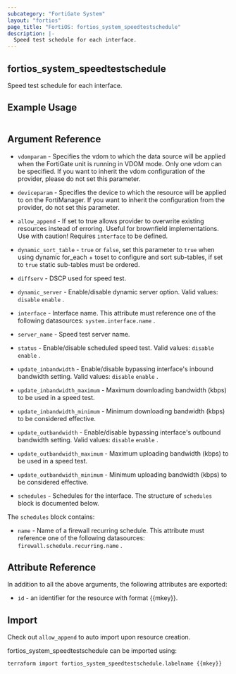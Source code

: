 ```yaml
---
subcategory: "FortiGate System"
layout: "fortios"
page_title: "FortiOS: fortios_system_speedtestschedule"
description: |-
  Speed test schedule for each interface.
---
```


## fortios_system_speedtestschedule
Speed test schedule for each interface.

## Example Usage

```hcl

```

## Argument Reference
* `vdomparam` - Specifies the vdom to which the data source will be applied when the FortiGate unit is running in VDOM mode. Only one vdom can be specified. If you want to inherit the vdom configuration of the provider, please do not set this parameter.
* `deviceparam` - Specifies the device to which the resource will be applied to on the FortiManager. If you want to inherit the configuration from the provider, do not set this parameter.
* `allow_append` - If set to true allows provider to overwrite existing resources instead of erroring. Useful for brownfield implementations. Use with caution! Requires `interface` to be defined.
* `dynamic_sort_table` - `true` or `false`, set this parameter to `true` when using dynamic for_each + toset to configure and sort sub-tables, if set to `true` static sub-tables must be ordered.

* `diffserv` - DSCP used for speed test.
* `dynamic_server` - Enable/disable dynamic server option. Valid values: `disable` `enable` .
* `interface` - Interface name. This attribute must reference one of the following datasources: `system.interface.name` .
* `server_name` - Speed test server name.
* `status` - Enable/disable scheduled speed test. Valid values: `disable` `enable` .
* `update_inbandwidth` - Enable/disable bypassing interface's inbound bandwidth setting. Valid values: `disable` `enable` .
* `update_inbandwidth_maximum` - Maximum downloading bandwidth (kbps) to be used in a speed test.
* `update_inbandwidth_minimum` - Minimum downloading bandwidth (kbps) to be considered effective.
* `update_outbandwidth` - Enable/disable bypassing interface's outbound bandwidth setting. Valid values: `disable` `enable` .
* `update_outbandwidth_maximum` - Maximum uploading bandwidth (kbps) to be used in a speed test.
* `update_outbandwidth_minimum` - Minimum uploading bandwidth (kbps) to be considered effective.
* `schedules` - Schedules for the interface. The structure of `schedules` block is documented below.

The `schedules` block contains:

* `name` - Name of a firewall recurring schedule. This attribute must reference one of the following datasources: `firewall.schedule.recurring.name` .

## Attribute Reference

In addition to all the above arguments, the following attributes are exported:
* `id` - an identifier for the resource with format {{mkey}}.

## Import

Check out `allow_append` to auto import upon resource creation.

fortios_system_speedtestschedule can be imported using:
```sh
terraform import fortios_system_speedtestschedule.labelname {{mkey}}
```
